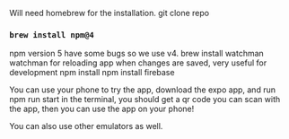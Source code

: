 Will need homebrew for the installation.
git clone repo

### `brew install npm@4` 
npm version 5 have some bugs so we use v4.
brew install watchman
watchman for reloading app when changes are saved, very useful for development
npm install
npm install firebase

You can use your phone to try the app, download the expo app, and run 
npm run start in the terminal, you should get a qr code you can scan with the app, then you can use the app on your phone!

You can also use other emulators as well.
